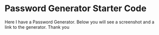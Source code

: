 # Password Generator Starter Code

Here I have a Password Generator. Below you will see a screenshot and a link to the generator. Thank you

